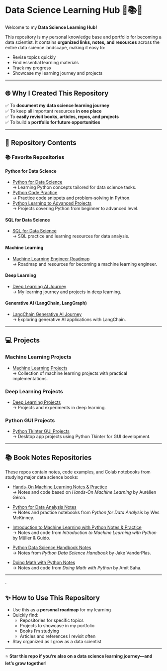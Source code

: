 # Data Science Learning Hub 🧠📚🚀

Welcome to my **Data Science Learning Hub!**  

This repository is my personal knowledge base and portfolio for becoming a data scientist. It contains **organized links, notes, and resources** across the entire data science landscape, making it easy to:

- Revise topics quickly
- Find essential learning materials
- Track my progress
- Showcase my learning journey and projects

---

## 🌐 Why I Created This Repository

✅ To **document my data science learning journey**  
✅ To keep all important resources **in one place**  
✅ To **easily revisit books, articles, repos, and projects**  
✅ To build a **portfolio for future opportunities**

---

## 📂 Repository Contents

### 📚 Favorite Repositories

#### Python for Data Science
- [Python for Data Science](https://github.com/Saifullah785/Python_for_Data_Science)  
  → Learning Python concepts tailored for data science tasks.
- [Python Code Practice](https://github.com/Saifullah785/python-code-practice)  
  → Practice code snippets and problem-solving in Python.
- [Python Learning to Advanced Projects](https://github.com/Saifullah785/python-learning-to-advanced-projects)  
  → Projects covering Python from beginner to advanced level.

#### SQL for Data Science
- [SQL for Data Science](https://github.com/Saifullah785/SQL-for-Data-Science)  
  → SQL practice and learning resources for data analysis.

#### Machine Learning
- [Machine Learning Engineer Roadmap](https://github.com/Saifullah785/machine-learning-engineer-roadmap)  
  → Roadmap and resources for becoming a machine learning engineer.

#### Deep Learning
- [Deep Learning AI Journey](https://github.com/Saifullah785/deep-learning-ai-journey)  
  → My learning journey and projects in deep learning.

#### Generative AI (LangChain, LangGraph)
- [LangChain Generative AI Journey](https://github.com/Saifullah785/langchain-generative-ai-journey)  
  → Exploring generative AI applications with LangChain.

---

## 💻 Projects

### Machine Learning Projects
- [Machine Learning Projects](https://github.com/Saifullah785/Machine_Learning_Projects)  
  → Collection of machine learning projects with practical implementations.

### Deep Learning Projects
- [Deep Learning Projects](https://github.com/Saifullah785/deep-learning-projects)  
  → Projects and experiments in deep learning.

### Python GUI Projects
- [Python Tkinter GUI Projects](https://github.com/Saifullah785/Python_Tkinter_GUI_Projects)  
  → Desktop app projects using Python Tkinter for GUI development.

---

## 📚 Book Notes Repositories

These repos contain notes, code examples, and Colab notebooks from studying major data science books:

- [Hands-On Machine Learning Notes & Practice](https://github.com/Saifullah785/hands-on-ml-notes-practice)  
  → Notes and code based on *Hands-On Machine Learning* by Aurélien Géron.

- [Python for Data Analysis Notes](https://github.com/Saifullah785/python-for-data-analysis-notes)  
  → Notes and practice notebooks from *Python for Data Analysis* by Wes McKinney.

- [Introduction to Machine Learning with Python Notes & Practice](https://github.com/Saifullah785/intro-to-ml-with-python-notes-practice)  
  → Notes and code from *Introduction to Machine Learning with Python* by Müller & Guido.

- [Python Data Science Handbook Notes](https://github.com/Saifullah785/python-data-science-handbook-notes)  
  → Notes from *Python Data Science Handbook* by Jake VanderPlas.

- [Doing Math with Python Notes](https://github.com/Saifullah785/doing-math-with-python-notes)  
  → Notes and code from *Doing Math with Python* by Amit Saha.

---

<!--''' ## 📝 Articles & Blog Posts

*(Add your favorite articles here! For example:)*

- [The Illustrated Transformer](https://jalammar.github.io/illustrated-transformer/)  
- [StatQuest with Josh Starmer](https://www.youtube.com/c/joshstarmer)  
- [Andrew Ng’s Machine Learning Notes](https://www.andrewng.org/)

- 
-->.

## ✨ How to Use This Repository

- Use this as a **personal roadmap** for my learning
- Quickly find:
  - Repositories for specific topics
  - Projects to showcase in my portfolio
  - Books I’m studying
  - Articles and references I revisit often
- Stay organized as I grow as a data scientist

---

⭐ **Star this repo if you’re also on a data science learning journey—and let’s grow together!**

